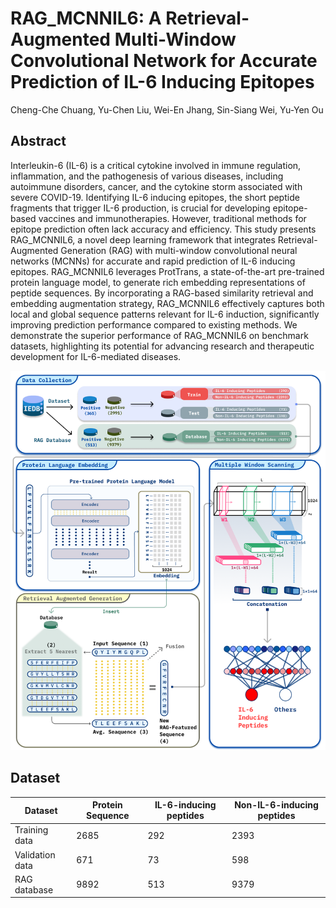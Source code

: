 # RAG_MCNNIL6: A Retrieval-Augmented Multi-Window Convolutional Network for Accurate Prediction of IL-6 Inducing Epitopes
Cheng-Che Chuang, Yu-Chen Liu, Wei-En Jhang, Sin-Siang Wei, Yu-Yen Ou


## Abstract <a name="abstract"></a>
Interleukin-6 (IL-6) is a critical cytokine involved in immune regulation, inflammation, and the pathogenesis of various diseases, including autoimmune disorders, cancer, and the cytokine storm associated with severe COVID-19. Identifying IL-6 inducing epitopes, the short peptide fragments that trigger IL-6 production, is crucial for developing epitope-based vaccines and immunotherapies. However, traditional methods for epitope prediction often lack accuracy and efficiency. This study presents RAG_MCNNIL6, a novel deep learning framework that integrates Retrieval-Augmented Generation (RAG) with multi-window convolutional neural networks (MCNNs) for accurate and rapid prediction of IL-6 inducing epitopes. RAG_MCNNIL6 leverages ProtTrans, a state-of-the-art pre-trained protein language model, to generate rich embedding representations of peptide sequences. By incorporating a RAG-based similarity retrieval and embedding augmentation strategy, RAG_MCNNIL6 effectively captures both local and global sequence patterns relevant for IL-6 induction, significantly improving prediction performance compared to existing methods. We demonstrate the superior performance of RAG_MCNNIL6 on benchmark datasets, highlighting its potential for advancing research and therapeutic development for IL-6-mediated diseases.
<br>

![workflow](https://github.com/B1607/RAG_MCNNIL6/blob/7c9cff86770ee85d2c409a74599100bcfddb01d9/figure/figure_RAGIL6.png)

## Dataset <a name="Dataset"></a>

| Dataset            | Protein Sequence |    IL-6-inducing peptides |  Non-IL-6-inducing peptides    |
|--------------------|------------------|--------------------------|--------------------------|
| Training data      |   2685             |          292            |2393                     |
| Validation data       |    671         |                    73    |     598                 |
| RAG database   |          9892  |                     513   |                 9379     |
